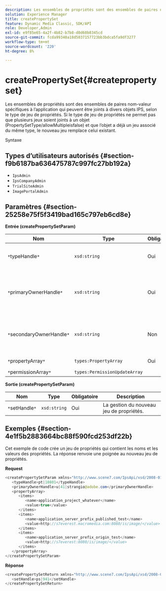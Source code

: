 ```yaml
---
description: Les ensembles de propriétés sont des ensembles de paires nom-valeur spécifiques à l’application qui peuvent être joints à divers objets IPS, selon le type de jeu de propriétés. Si le type de jeu de propriétés ne permet pas que plusieurs jeux soient joints à un objet (PropertySetType/allowMultipleisfalse) et que l’objet a déjà un jeu associé du même type, le nouveau jeu remplace celui existant.
solution: Experience Manager
title: createPropertySet
feature: Dynamic Media Classic, SDK/API
role: Developer,Admin
exl-id: e9f85e65-4a2f-4b82-b7b8-d0d60b8345cd
source-git-commit: fcda99340a18d5037157723bb3bdca5fa9df3277
workflow-type: tm+mt
source-wordcount: '220'
ht-degree: 8%

---
```


# createPropertySet{#createpropertyset}

Les ensembles de propriétés sont des ensembles de paires nom-valeur spécifiques à l’application qui peuvent être joints à divers objets IPS, selon le type de jeu de propriétés. Si le type de jeu de propriétés ne permet pas que plusieurs jeux soient joints à un objet (PropertySetType/allowMultipleisfalse) et que l’objet a déjà un jeu associé du même type, le nouveau jeu remplace celui existant.

Syntaxe

## Types d’utilisateurs autorisés {#section-f9b6187ba636475787c997fc27bb192a}

* `IpsAdmin`
* `IpsCompanyAdmin`
* `TrialSiteAdmin`
* `ImagePortalAdmin`

## Paramètres {#section-25258e75f5f3419bad165c797eb6cd8e}

**Entrée (createPropertySetParam)**

| Nom | Type | Obligatoire | Description |
|---|---|---|---|
| `*`typeHandle`*` | `xsd:string` | Oui | La gestion du type de jeu de propriétés. |
| `*`primaryOwnerHandle`*` | `xsd:string` | Oui | Gestionnaire du propriétaire Principal de l’ensemble de propriétés. |
| `*`secondaryOwnerHandle`*` | `xsd:string` | Non | Gestionnaire du propriétaire secondaire du jeu de propriétés. |
| `*`propertyArray`*` | `types:PropertyArray` | Oui | Tableau de propriétés. |
| `*`permissionArray`*` | `types:PermissionUpdateArray` |  |  |

**Sortie (createPropertySetParam)**

| Nom | Type | Obligatoire | Description |
|---|---|---|---|
| `*`setHandle`*` | `xsd:string` | Oui | La gestion du nouveau jeu de propriétés. |

## Exemples {#section-4e1f5b2883664bc88f590fcd253df22b}

Cet exemple de code crée un jeu de propriétés qui contient les noms et les valeurs des propriétés. La réponse renvoie une poignée au nouveau jeu de propriétés.

**Request**

```java
<createPropertySetParam xmlns="http://www.scene7.com/IpsApi/xsd/2008-01-15">
   <typeHandle>pt|10801</typeHandle>
   <primaryOwnerHandle>u|41|strangio@adobe.com</primaryOwnerHandle>
   <propertyArray>
      <items>
         <name>application_project_whatever</name>
         <value>true</value>
      </items>
      <items>
         <name>application_server_prefix_published_test</name>
         <value>http://s7everest.macromedia.com:8080/is/image/</value>
      </items>
      <items>
         <name>application_server_prefix_origin_test</name>
         <value>http://s7everest:8080/is/image/</value>
      </items>
   </propertyArray>
</createPropertySetParam>
```

**Réponse**

```java
<createPropertySetReturn xmlns="http://www.scene7.com/IpsApi/xsd/2008-01-15">
   <setHandle>ps|941</setHandle>
</createPropertySetReturn>
```
